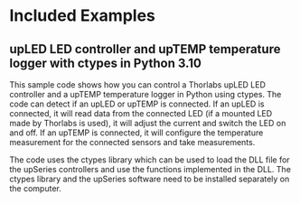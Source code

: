 # Included Examples

## upLED LED controller and upTEMP temperature logger with ctypes in Python 3.10

This sample code shows how you can control a Thorlabs upLED LED controller and a upTEMP temperature logger in Python using ctypes. The code can detect if an upLED or upTEMP is connected. If an upLED is connected, it will read data from the connected LED (if a mounted LED made by Thorlabs is used), it will adjust the current and switch the LED on and off. If an upTEMP is connected, it will configure the temperature measurement for the connected sensors and take measurements.

The code uses the ctypes library which can be used to load the DLL file for the upSeries controllers and use the functions implemented in the DLL. The ctypes library and the upSeries software need to be installed separately on the computer.